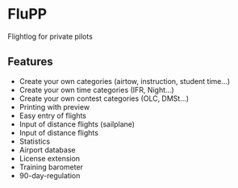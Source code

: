 # FluPP
Flightlog for private pilots

## Features
- Create your own categories (airtow, instruction, student time...)
- Create your own time categories (IFR, Night...)
- Create your own contest categories (OLC, DMSt...)
- Printing with preview
- Easy entry of flights
- Input of distance flights (sailplane)
- Input of distance flights
- Statistics
- Airport database
- License extension
- Training barometer
- 90-day-regulation
